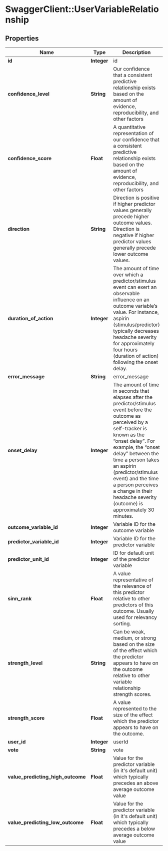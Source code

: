 # SwaggerClient::UserVariableRelationship

## Properties
Name | Type | Description | Notes
------------ | ------------- | ------------- | -------------
**id** | **Integer** | id | [optional] 
**confidence_level** | **String** | Our confidence that a consistent predictive relationship exists based on the amount of evidence, reproducibility, and other factors | 
**confidence_score** | **Float** | A quantitative representation of our confidence that a consistent predictive relationship exists based on the amount of evidence, reproducibility, and other factors | 
**direction** | **String** | Direction is positive if higher predictor values generally precede higher outcome values. Direction is negative if higher predictor values generally precede lower outcome values. | 
**duration_of_action** | **Integer** | The amount of time over which a predictor/stimulus event can exert an observable influence on an outcome variable’s value. For instance, aspirin (stimulus/predictor) typically decreases headache severity for approximately four hours (duration of action) following the onset delay. | 
**error_message** | **String** | error_message | [optional] 
**onset_delay** | **Integer** | The amount of time in seconds that elapses after the predictor/stimulus event before the outcome as perceived by a self-tracker is known as the “onset delay”. For example, the “onset delay” between the time a person takes an aspirin (predictor/stimulus event) and the time a person perceives a change in their headache severity (outcome) is approximately 30 minutes. | [optional] 
**outcome_variable_id** | **Integer** | Variable ID for the outcome variable | 
**predictor_variable_id** | **Integer** | Variable ID for the predictor variable | 
**predictor_unit_id** | **Integer** | ID for default unit of the predictor variable | 
**sinn_rank** | **Float** | A value representative of the relevance of this predictor relative to other predictors of this outcome.  Usually used for relevancy sorting. | 
**strength_level** | **String** | Can be weak, medium, or strong based on the size of the effect which the predictor appears to have on the outcome relative to other variable relationship strength scores. | 
**strength_score** | **Float** | A value represented to the size of the effect which the predictor appears to have on the outcome. | 
**user_id** | **Integer** | userId | [optional] 
**vote** | **String** | vote | [optional] 
**value_predicting_high_outcome** | **Float** | Value for the predictor variable (in it&#39;s default unit) which typically precedes an above average outcome value | 
**value_predicting_low_outcome** | **Float** | Value for the predictor variable (in it&#39;s default unit) which typically precedes a below average outcome value | 


